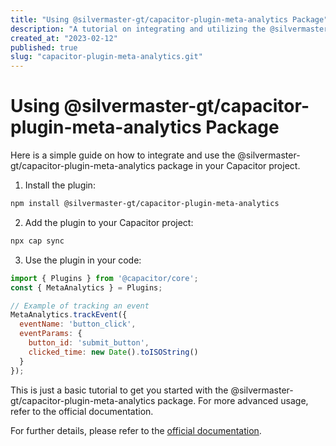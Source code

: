 ```yaml
---
title: "Using @silvermaster-gt/capacitor-plugin-meta-analytics Package"
description: "A tutorial on integrating and utilizing the @silvermaster-gt/capacitor-plugin-meta-analytics package in your Capacitor project."
created_at: "2023-02-12"
published: true
slug: "capacitor-plugin-meta-analytics.git"
---
```


# Using @silvermaster-gt/capacitor-plugin-meta-analytics Package

Here is a simple guide on how to integrate and use the @silvermaster-gt/capacitor-plugin-meta-analytics package in your Capacitor project.

1. Install the plugin:
```bash
npm install @silvermaster-gt/capacitor-plugin-meta-analytics
```

2. Add the plugin to your Capacitor project:
```bash
npx cap sync
```

3. Use the plugin in your code:
```javascript
import { Plugins } from '@capacitor/core';
const { MetaAnalytics } = Plugins;

// Example of tracking an event
MetaAnalytics.trackEvent({
  eventName: 'button_click',
  eventParams: {
    button_id: 'submit_button',
    clicked_time: new Date().toISOString()
  }
});
```

This is just a basic tutorial to get you started with the @silvermaster-gt/capacitor-plugin-meta-analytics package. For more advanced usage, refer to the official documentation.

For further details, please refer to the [official documentation](https://dash.readme.com/project/mati/v1.4/docs/quik-start-1).
